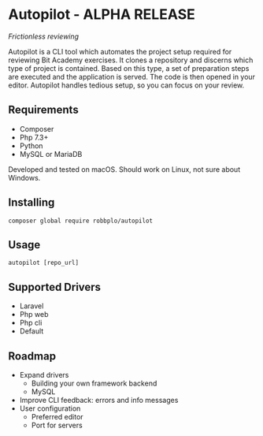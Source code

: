 # Autopilot - ALPHA RELEASE
_Frictionless reviewing_

Autopilot is a CLI tool which automates the project setup required for 
reviewing Bit Academy exercises. It clones a repository and discerns which 
type of project is contained. Based on this type, a set of preparation steps 
are executed and the application is served. The code is then opened in your 
editor. Autopilot handles tedious setup, so you can focus on your review.

## Requirements
- Composer
- Php 7.3+
- Python
- MySQL or MariaDB

Developed and tested on macOS. Should work on Linux, not sure about Windows.

## Installing
```
composer global require robbplo/autopilot
```

## Usage
```
autopilot [repo_url]
```

## Supported Drivers
- Laravel
- Php web
- Php cli
- Default

## Roadmap
- Expand drivers
  - Building your own framework backend
  - MySQL
- Improve CLI feedback: errors and info messages
- User configuration
  - Preferred editor
  - Port for servers
